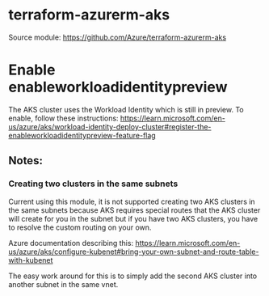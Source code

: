 # terraform-azurerm-aks

Source module: https://github.com/Azure/terraform-azurerm-aks

# Enable enableworkloadidentitypreview
The AKS cluster uses the Workload Identity which is still in preview.  To enable, follow these instructions: https://learn.microsoft.com/en-us/azure/aks/workload-identity-deploy-cluster#register-the-enableworkloadidentitypreview-feature-flag

## Notes:

### Creating two clusters in the same subnets
Current using this module, it is not supported creating two AKS clusters in the same subnets
because AKS requires special routes that the AKS cluster will create for you in the subnet but
if you have two AKS clusters, you have to resolve the custom routing on your own.

Azure documentation describing this: https://learn.microsoft.com/en-us/azure/aks/configure-kubenet#bring-your-own-subnet-and-route-table-with-kubenet

The easy work around for this is to simply add the second AKS cluster into another subnet in the
same vnet.